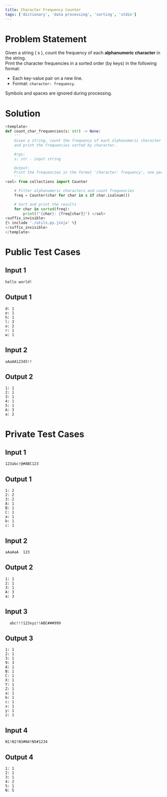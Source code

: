 ```yaml
---
title: Character Frequency Counter
tags: ['dictionary', 'data processing', 'sorting', 'stdin']
---
```


# Problem Statement

Given a string \( s \), count the frequency of each **alphanumeric character** in the string.  
Print the character frequencies in a sorted order (by keys) in the following format:

- Each key-value pair on a new line.
- Format: `character: frequency`.

Symbols and spaces are ignored during processing.

# Solution
```python test.py  -r 'python test.py'
<template>
def count_char_frequencies(s: str) -> None:
    '''
    Given a string, count the frequency of each alphanumeric character
    and print the frequencies sorted by character.

    Args:
    s: str - input string

    Output:
    Print the frequencies in the format 'character: frequency', one per line.
    '''
<sol> from collections import Counter

    # Filter alphanumeric characters and count frequencies
    freq = Counter(char for char in s if char.isalnum())

    # Sort and print the results
    for char in sorted(freq):
        print(f"{char}: {freq[char]}") </sol>
<suffix_invisible>
{% include './utils.py.jinja' %}
</suffix_invisible>
</template>
```

# Public Test Cases

## Input 1

```
hello world!
```

## Output 1

```
d: 1
e: 1
h: 1
l: 3
o: 2
r: 1
w: 1
```


## Input 2

```
aAaAA12345!!

```

## Output 2

```
1: 1
2: 1
3: 1
4: 1
5: 1
A: 3
a: 2

```

# Private Test Cases

## Input 1

```
123abc!@#ABC123

```

## Output 1

```
1: 2
2: 2
3: 2
A: 1
B: 1
C: 1
a: 1
b: 1
c: 1

```

## Input 2

```
aAaAaA  123
```

## Output 2

```
1: 1
2: 1
3: 1
A: 3
a: 3
```

## Input 3

```
  abc!!!123xyz!!ABC###999
```

## Output 3

```
1: 1
2: 1
3: 1
9: 3
A: 1
B: 1
C: 1
X: 1
Y: 1
Z: 1
a: 1
b: 1
c: 1
x: 1
y: 1
z: 1

```

## Input 4

```
N1!N2!N3#N4!N5#1234
```

## Output 4

```
1: 1
2: 1
3: 1
4: 2
5: 1
N: 5

```
